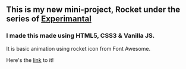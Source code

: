 ## This is my new mini-project, Rocket under the series of [Experimantal](https://github.com/P4RT33K/Experimental)

### I made this made using HTML5, CSS3 & Vanilla JS.

It is basic animation using rocket icon from Font Awesome.

Here's the [link](https://p4rt33k.github.io/Rocket/home) to it!
